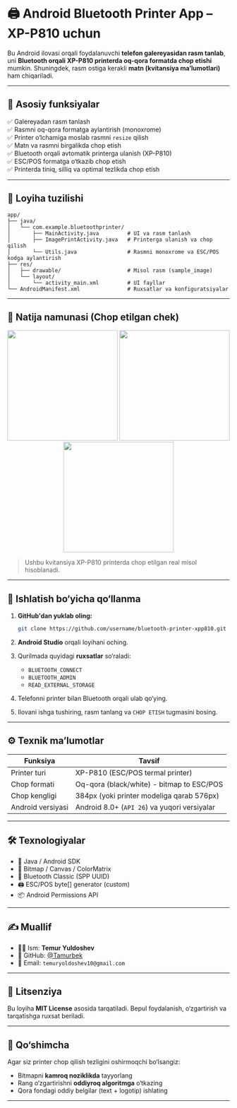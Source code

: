 
# 🖨️ Android Bluetooth Printer App – XP-P810 uchun

Bu Android ilovasi orqali foydalanuvchi **telefon galereyasidan rasm tanlab**, uni **Bluetooth orqali XP-P810 printerda oq-qora formatda chop etishi** mumkin. Shuningdek, rasm ostiga kerakli **matn (kvitansiya ma’lumotlari)** ham chiqariladi.

---

## 📌 Asosiy funksiyalar

✅ Galereyadan rasm tanlash  
✅ Rasmni oq-qora formatga aylantirish (monoxrome)  
✅ Printer o‘lchamiga moslab rasmni `resize` qilish  
✅ Matn va rasmni birgalikda chop etish  
✅ Bluetooth orqali avtomatik printerga ulanish (XP-P810)  
✅ ESC/POS formatga o‘tkazib chop etish  
✅ Printerda tiniq, silliq va optimal tezlikda chop etish  

---

## 🧱 Loyiha tuzilishi

```
app/
├── java/
│   └── com.example.bluetoothprinter/
│       ├── MainActivity.java         # UI va rasm tanlash
│       ├── ImagePrintActivity.java   # Printerga ulanish va chop qilish
│       └── Utils.java                # Rasmni monoxrome va ESC/POS kodga aylantirish
├── res/
│   ├── drawable/                     # Misol rasm (sample_image)
│   └── layout/
│       └── activity_main.xml         # UI fayllar
└── AndroidManifest.xml               # Ruxsatlar va konfiguratsiyalar
```

---

## 🎨 Natija namunasi (Chop etilgan chek)

<p align="center">
  <img src="https://github.com/user-attachments/assets/6ff143fa-932f-4efb-9f0e-4a0bfdf0bf35" width="250"/>
  <img src="https://github.com/user-attachments/assets/cd1b2db1-21fe-4503-9d3a-cae191ce3c7b" width="250"/>
  <img src="https://github.com/user-attachments/assets/db4e8198-3b89-4596-8da4-47a7a6ee4db2" width="250"/>
</p>

> Ushbu kvitansiya XP-P810 printerda chop etilgan real misol hisoblanadi.

---

## 📲 Ishlatish bo‘yicha qo‘llanma

1. **GitHub'dan yuklab oling:**
   ```bash
   git clone https://github.com/username/bluetooth-printer-xpp810.git
   ```

2. **Android Studio** orqali loyihani oching.

3. Qurilmada quyidagi **ruxsatlar** so‘raladi:
   - `BLUETOOTH_CONNECT`
   - `BLUETOOTH_ADMIN`
   - `READ_EXTERNAL_STORAGE`

4. Telefonni printer bilan Bluetooth orqali ulab qo‘ying.

5. Ilovani ishga tushiring, rasm tanlang va `CHOP ETISH` tugmasini bosing.

---

## ⚙️ Texnik ma’lumotlar

| Funksiya        | Tavsif                                                |
|-----------------|--------------------------------------------------------|
| Printer turi    | XP-P810 (ESC/POS termal printer)                      |
| Chop formati    | Oq-qora (black/white) - bitmap to ESC/POS              |
| Chop kengligi   | 384px (yoki printer modeliga qarab 576px)             |
| Android versiyasi | Android 8.0+ (`API 26`) va yuqori versiyalar         |

---

## 🛠 Texnologiyalar

- 📱 Java / Android SDK
- 🎨 Bitmap / Canvas / ColorMatrix
- 📶 Bluetooth Classic (SPP UUID)
- 🖨 ESC/POS byte[] generator (custom)
- 📦 Android Permissions API

---

## ✍️ Muallif

- 👨‍💻 Ism: **Temur Yuldoshev**
- 🔗 GitHub: [@Tamurbek](https://github.com/Tamurbek)
- 📧 Email: `temuryoldoshev10@gmail.com`

---

## 📝 Litsenziya

Bu loyiha **MIT License** asosida tarqatiladi. Bepul foydalanish, o‘zgartirish va tarqatishga ruxsat beriladi.

---

## 🔖 Qo‘shimcha

Agar siz printer chop qilish tezligini oshirmoqchi bo‘lsangiz:
- Bitmapni **kamroq noziklikda** tayyorlang
- Rang o‘zgartirishni **oddiyroq algoritmga** o‘tkazing
- Qora fondagi oddiy belgilar (text + logotip) ishlating

---
